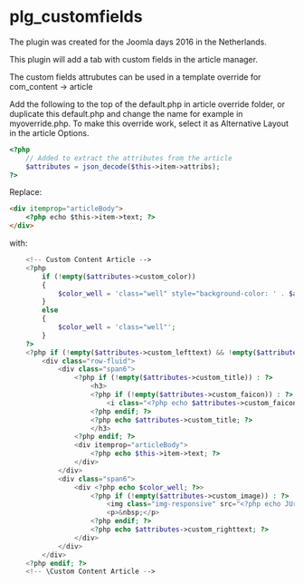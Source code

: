 # plg_customfields

The plugin was created for the Joomla days 2016 in the Netherlands.

This plugin will add a tab with custom fields in the article manager.

The custom fields attrubutes can be used in a template override for com_content -> article

Add the following to the top of the default.php in article override folder, or duplicate this default.php and change the name for example in myoverride.php. To make this override work, select it as Alternative Layout in the article Options.
```php
<?php
	// Added to extract the attributes from the article
	$attributes = json_decode($this->item->attribs);
?>
```
Replace:
```html
<div itemprop="articleBody">
	<?php echo $this->item->text; ?>
</div>
```
with:
```php
	<!-- Custom Content Article -->
	<?php
		if (!empty($attributes->custom_color))
		{
			$color_well = 'class="well" style="background-color: ' . $attributes->custom_color . '"';
		}
		else
		{
			$color_well = 'class="well"';
		}
	?>
	<?php if (!empty($attributes->custom_lefttext) && !empty($attributes->custom_righttext)) : ?>
		<div class="row-fluid">
			<div class="span6">
				<?php if (!empty($attributes->custom_title)) : ?>
					<h3>
					<?php if (!empty($attributes->custom_faicon)) : ?>
						<i class="<?php echo $attributes->custom_faicon; ?>"></i>
					<?php endif; ?>
					<?php echo $attributes->custom_title; ?>
					</h3>
				<?php endif; ?>
				<div itemprop="articleBody">
					<?php echo $this->item->text; ?>
				</div>
			</div>
			<div class="span6">
				<div <?php echo $color_well; ?>>
					<?php if (!empty($attributes->custom_image)) : ?>
						<img class="img-responsive" src="<?php echo JUri::root() . $attributes->custom_image; ?>">
						<p>&nbsp;</p>
					<?php endif; ?>
					<?php echo $attributes->custom_righttext; ?>
				</div>
			</div>
		</div>
	<?php endif; ?>
	<!-- \Custom Content Article -->
```
